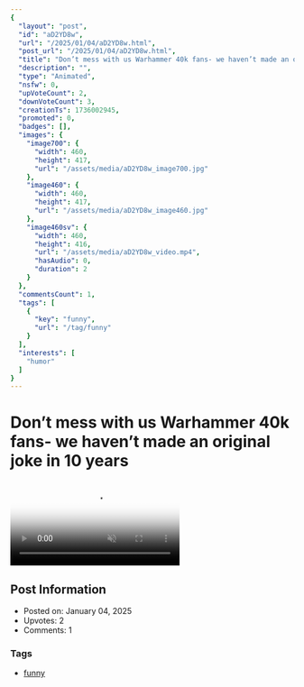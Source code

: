 ```yaml
---
{
  "layout": "post",
  "id": "aD2YD8w",
  "url": "/2025/01/04/aD2YD8w.html",
  "post_url": "/2025/01/04/aD2YD8w.html",
  "title": "Don’t mess with us Warhammer 40k fans- we haven’t made an original joke in 10 years",
  "description": "",
  "type": "Animated",
  "nsfw": 0,
  "upVoteCount": 2,
  "downVoteCount": 3,
  "creationTs": 1736002945,
  "promoted": 0,
  "badges": [],
  "images": {
    "image700": {
      "width": 460,
      "height": 417,
      "url": "/assets/media/aD2YD8w_image700.jpg"
    },
    "image460": {
      "width": 460,
      "height": 417,
      "url": "/assets/media/aD2YD8w_image460.jpg"
    },
    "image460sv": {
      "width": 460,
      "height": 416,
      "url": "/assets/media/aD2YD8w_video.mp4",
      "hasAudio": 0,
      "duration": 2
    }
  },
  "commentsCount": 1,
  "tags": [
    {
      "key": "funny",
      "url": "/tag/funny"
    }
  ],
  "interests": [
    "humor"
  ]
}
---
```


# Don’t mess with us Warhammer 40k fans- we haven’t made an original joke in 10 years

<video controls playsinline loop muted poster="/assets/media/aD2YD8w_image460.jpg">
  <source src="/assets/media/aD2YD8w_video.mp4" type="video/mp4">
  Your browser does not support the video tag.
</video>

## Post Information

- Posted on: January 04, 2025
- Upvotes: 2
- Comments: 1

### Tags

- [funny](/tag/funny)

